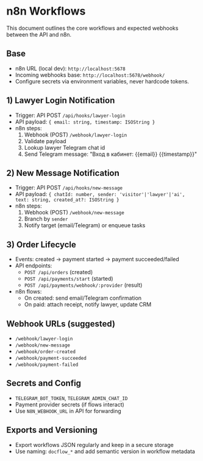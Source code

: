 # n8n Workflows

This document outlines the core workflows and expected webhooks between the API and n8n.

## Base
- n8n URL (local dev): `http://localhost:5678`
- Incoming webhooks base: `http://localhost:5678/webhook/`
- Configure secrets via environment variables, never hardcode tokens.

## 1) Lawyer Login Notification
- Trigger: API POST `/api/hooks/lawyer-login`
- API payload: `{ email: string, timestamp: ISOString }`
- n8n steps:
  1. Webhook (POST) `/webhook/lawyer-login`
  2. Validate payload
  3. Lookup lawyer Telegram chat id
  4. Send Telegram message: "Вход в кабинет: {{email}} {{timestamp}}"

## 2) New Message Notification
- Trigger: API POST `/api/hooks/new-message`
- API payload: `{ chatId: number, sender: 'visitor'|'lawyer'|'ai', text: string, created_at?: ISOString }`
- n8n steps:
  1. Webhook (POST) `/webhook/new-message`
  2. Branch by `sender`
  3. Notify target (email/Telegram) or enqueue tasks

## 3) Order Lifecycle
- Events: created -> payment started -> payment succeeded/failed
- API endpoints:
  - `POST /api/orders` (created)
  - `POST /api/payments/start` (started)
  - `POST /api/payments/webhook/:provider` (result)
- n8n flows:
  - On created: send email/Telegram confirmation
  - On paid: attach receipt, notify lawyer, update CRM

## Webhook URLs (suggested)
- `/webhook/lawyer-login`
- `/webhook/new-message`
- `/webhook/order-created`
- `/webhook/payment-succeeded`
- `/webhook/payment-failed`

## Secrets and Config
- `TELEGRAM_BOT_TOKEN`, `TELEGRAM_ADMIN_CHAT_ID`
- Payment provider secrets (if flows interact)
- Use `N8N_WEBHOOK_URL` in API for forwarding

## Exports and Versioning
- Export workflows JSON regularly and keep in a secure storage
- Use naming: `docflow_*` and add semantic version in workflow metadata

